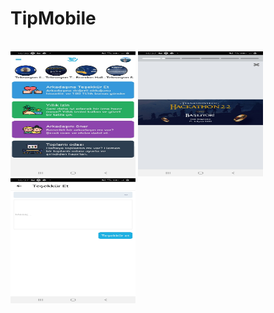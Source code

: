 # TipMobile

<br>
<img src="Image/img1.jpg" width="200px" height="200px" />
<img src="Image/img2.jpg" width="200px" height="200px"/>
<br>
<img src="Image/img3.jpg"width="200px" height="200px" />

